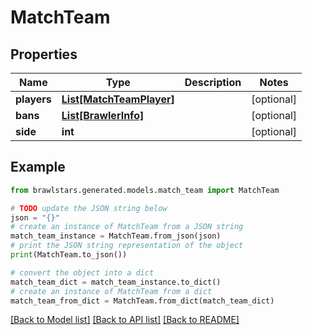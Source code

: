 # MatchTeam


## Properties

Name | Type | Description | Notes
------------ | ------------- | ------------- | -------------
**players** | [**List[MatchTeamPlayer]**](MatchTeamPlayer.md) |  | [optional] 
**bans** | [**List[BrawlerInfo]**](BrawlerInfo.md) |  | [optional] 
**side** | **int** |  | [optional] 

## Example

```python
from brawlstars.generated.models.match_team import MatchTeam

# TODO update the JSON string below
json = "{}"
# create an instance of MatchTeam from a JSON string
match_team_instance = MatchTeam.from_json(json)
# print the JSON string representation of the object
print(MatchTeam.to_json())

# convert the object into a dict
match_team_dict = match_team_instance.to_dict()
# create an instance of MatchTeam from a dict
match_team_from_dict = MatchTeam.from_dict(match_team_dict)
```
[[Back to Model list]](../README.md#documentation-for-models) [[Back to API list]](../README.md#documentation-for-api-endpoints) [[Back to README]](../README.md)


